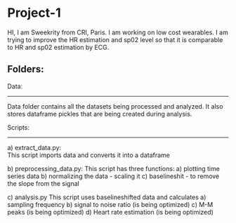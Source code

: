 # Project-1

HI, I am Sweekrity from CRI, Paris. I am working on low cost wearables. I am trying to improve the HR estimation and sp02 level so that it is comparable to HR and sp02 estimation by ECG.

Folders:
--------

Data:
*****
Data folder contains all the datasets being processed and analyzed. It also stores dataframe pickles that are being created during analysis.

Scripts:
********

a) extract_data.py:  
  This script imports data and converts it into a dataframe
  
b) preprocessing_data.py:
   This script has three functions:
   a) plotting time series data
   b) normalizing the data - scaling it 
   c) baselineshit - to remove the slope from the signal

c) analysis.py
   This script uses baselineshifted data and calculates
   a) sampling frequency
   b) signal to noise ratio (is being optimized)
   c) M-M peaks (is being optimized)
   d) Heart rate estimation (is being optimized)
